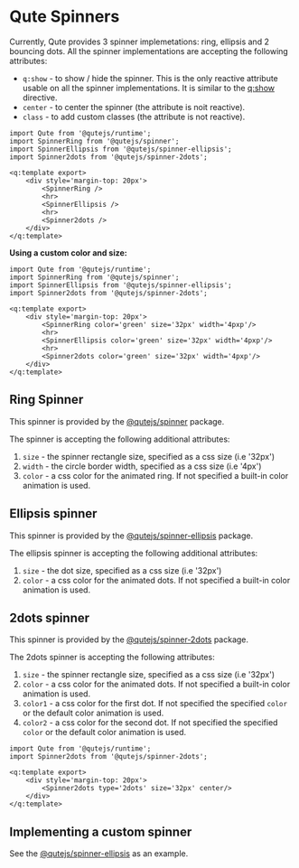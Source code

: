 # Qute Spinners

Currently, Qute provides 3 spinner implemetations: ring, ellipsis and 2 bouncing dots.
All the spinner implementations are accepting the following attributes:

+ `q:show` - to show / hide the spinner. This is the only reactive attribute usable on all the spinner implementations. It is similar to the [q:show](#/attributes/q-show) directive.
+ `center` - to center the spinner (the attribute is noit reactive).
+ `class` - to add custom classes (the attribute is not reactive).

```jsq
import Qute from '@qutejs/runtime';
import SpinnerRing from '@qutejs/spinner';
import SpinnerEllipsis from '@qutejs/spinner-ellipsis';
import Spinner2dots from '@qutejs/spinner-2dots';

<q:template export>
    <div style='margin-top: 20px'>
	    <SpinnerRing />
        <hr>
        <SpinnerEllipsis />
        <hr>
        <Spinner2dots />
	</div>
</q:template>
```

**Using a custom color and size:**

```jsq
import Qute from '@qutejs/runtime';
import SpinnerRing from '@qutejs/spinner';
import SpinnerEllipsis from '@qutejs/spinner-ellipsis';
import Spinner2dots from '@qutejs/spinner-2dots';

<q:template export>
    <div style='margin-top: 20px'>
	    <SpinnerRing color='green' size='32px' width='4pxp'/>
        <hr>
        <SpinnerEllipsis color='green' size='32px' width='4pxp'/>
        <hr>
        <Spinner2dots color='green' size='32px' width='4pxp'/>
	</div>
</q:template>
```
## Ring Spinner

This spinner is provided by the [@qutejs/spinner](https://www.npmjs.com/package/@qutejs/spinner) package.

The spinner is accepting the following additional attributes:

1. `size` - the spinner rectangle size, specified as a css size (i.e '32px')
2. `width` - the circle border width, specified as a css size (i.e '4px')
3. `color` - a css color for the animated ring. If not specified a built-in color animation is used.

## Ellipsis spinner

This spinner is provided by the [@qutejs/spinner-ellipsis](https://www.npmjs.com/package/@qutejs/spinner-ellipsis) package.

The ellipsis spinner is accepting the following additional attributes:

1. `size` - the dot size, specified as a css size (i.e '32px')
2. `color` - a css color for the animated dots. If not specified a built-in color animation is used.


## 2dots spinner

This spinner is provided by the [@qutejs/spinner-2dots](https://www.npmjs.com/package/@qutejs/spinner-2dots) package.

The 2dots spinner is accepting the following attributes:

1. `size` - the spinner rectangle size, specified as a css size (i.e '32px')
2. `color` - a css color for the animated dots. If not specified a built-in color animation is used.
3. `color1` - a css color for the first dot. If not specified the specified `color` or the default color animation is used.
4. `color2` - a css color for the second dot. If not specified the specified `color` or the default color animation is used.

```jsq
import Qute from '@qutejs/runtime';
import Spinner2dots from '@qutejs/spinner-2dots';

<q:template export>
    <div style='margin-top: 20px'>
	    <Spinner2dots type='2dots' size='32px' center/>
	</div>
</q:template>
```

## Implementing a custom spinner

See the [@qutejs/spinner-ellipsis](https://github.com/bstefanescu/qutejs/blob/master/components/spinner-ellipsis/src/index.js) as an example.

